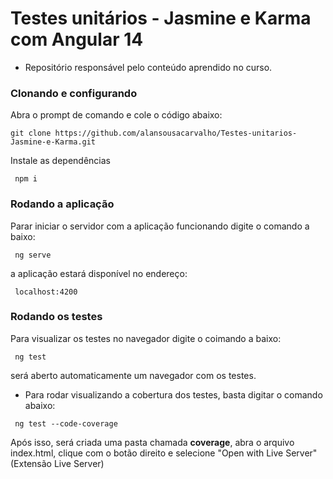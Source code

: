 # Testes unitários - Jasmine e Karma com Angular 14

- Repositório responsável pelo conteúdo aprendido no curso.

### Clonando e configurando
 Abra o prompt de comando e cole o código abaixo:
 
 ```
 git clone https://github.com/alansousacarvalho/Testes-unitarios-Jasmine-e-Karma.git
```

Instale as dependências

```
 npm i
```

### Rodando a aplicação
Parar iniciar o servidor com a aplicação funcionando digite o comando a baixo:

```
 ng serve
```

a aplicação estará disponível no endereço:

```
 localhost:4200
```

### Rodando os testes

Para visualizar os testes no navegador digite o coimando a baixo:

```
 ng test
```
será aberto automaticamente um navegador com os testes.

- Para rodar visualizando a cobertura dos testes, basta digitar o comando abaixo:

```
 ng test --code-coverage
```

Após isso, será criada uma pasta chamada **coverage**, abra o arquivo index.html, clique com o botão direito e selecione "Open with Live Server" (Extensão Live Server)
